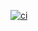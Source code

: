 [![ci](https://github.com/BorrowSanitizer/cept/actions/workflows/ci.yml/badge.svg)](https://github.com/BorrowSanitizer/cept/actions/workflows/ci.yml)
